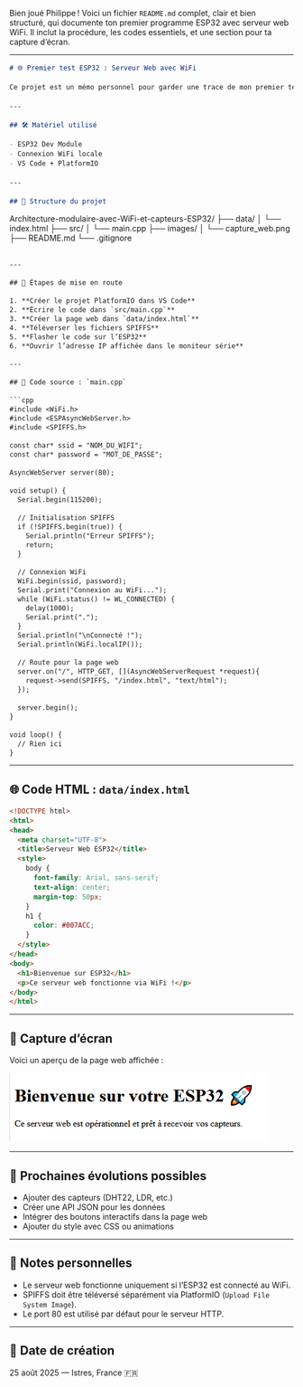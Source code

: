 Bien joué Philippe ! Voici un fichier `README.md` complet, clair et bien structuré, qui documente ton premier programme ESP32 avec serveur web WiFi. Il inclut la procédure, les codes essentiels, et une section pour ta capture d’écran.

---

```markdown
# 🌐 Premier test ESP32 : Serveur Web avec WiFi

Ce projet est un mémo personnel pour garder une trace de mon premier test ESP32. Il établit une connexion WiFi, lance un serveur web, et affiche une page HTML simple avec un titre et un texte. Ce sera la base pour des projets plus avancés avec capteurs et interactions web.

---

## 🛠️ Matériel utilisé

- ESP32 Dev Module
- Connexion WiFi locale
- VS Code + PlatformIO

---

## 📂 Structure du projet

```
Architecture-modulaire-avec-WiFi-et-capteurs-ESP32/
├── data/
│   └── index.html
├── src/
│   └── main.cpp
├── images/
│   └── capture_web.png
├── README.md
└── .gitignore
```

---

## 🔌 Étapes de mise en route

1. **Créer le projet PlatformIO dans VS Code**
2. **Écrire le code dans `src/main.cpp`**
3. **Créer la page web dans `data/index.html`**
4. **Téléverser les fichiers SPIFFS**
5. **Flasher le code sur l’ESP32**
6. **Ouvrir l’adresse IP affichée dans le moniteur série**

---

## 📄 Code source : `main.cpp`

```cpp
#include <WiFi.h>
#include <ESPAsyncWebServer.h>
#include <SPIFFS.h>

const char* ssid = "NOM_DU_WIFI";
const char* password = "MOT_DE_PASSE";

AsyncWebServer server(80);

void setup() {
  Serial.begin(115200);

  // Initialisation SPIFFS
  if (!SPIFFS.begin(true)) {
    Serial.println("Erreur SPIFFS");
    return;
  }

  // Connexion WiFi
  WiFi.begin(ssid, password);
  Serial.print("Connexion au WiFi...");
  while (WiFi.status() != WL_CONNECTED) {
    delay(1000);
    Serial.print(".");
  }
  Serial.println("\nConnecté !");
  Serial.println(WiFi.localIP());

  // Route pour la page web
  server.on("/", HTTP_GET, [](AsyncWebServerRequest *request){
    request->send(SPIFFS, "/index.html", "text/html");
  });

  server.begin();
}

void loop() {
  // Rien ici
}
```

---

## 🌐 Code HTML : `data/index.html`

```html
<!DOCTYPE html>
<html>
<head>
  <meta charset="UTF-8">
  <title>Serveur Web ESP32</title>
  <style>
    body {
      font-family: Arial, sans-serif;
      text-align: center;
      margin-top: 50px;
    }
    h1 {
      color: #007ACC;
    }
  </style>
</head>
<body>
  <h1>Bienvenue sur ESP32</h1>
  <p>Ce serveur web fonctionne via WiFi !</p>
</body>
</html>
```

---

## 📸 Capture d’écran

Voici un aperçu de la page web affichée :

![Aperçu de la page web](images/capture_web.png)

---

## 🚀 Prochaines évolutions possibles

- Ajouter des capteurs (DHT22, LDR, etc.)
- Créer une API JSON pour les données
- Intégrer des boutons interactifs dans la page web
- Ajouter du style avec CSS ou animations

---

## 🧠 Notes personnelles

- Le serveur web fonctionne uniquement si l’ESP32 est connecté au WiFi.
- SPIFFS doit être téléversé séparément via PlatformIO (`Upload File System Image`).
- Le port 80 est utilisé par défaut pour le serveur HTTP.

---

## 📅 Date de création

25 août 2025 — Istres, France 🇫🇷
